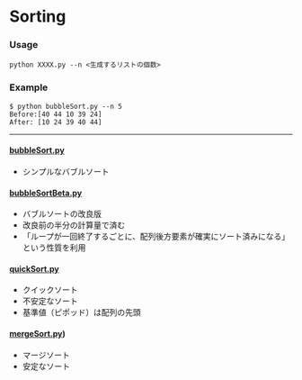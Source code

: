 # Sorting

### Usage
```
python XXXX.py --n <生成するリストの個数>
```

### Example
```
$ python bubbleSort.py --n 5
Before:[40 44 10 39 24]
After: [10 24 39 40 44]
```

---

#### [bubbleSort.py](https://github.com/Wotipati/dataStructuresAndAlgorithms/blob/master/Sorting/bubbleSort.py)
- シンプルなバブルソート

#### [bubbleSortBeta.py](https://github.com/Wotipati/dataStructuresAndAlgorithms/blob/master/Sorting/bubbleSortBeta.py)
- バブルソートの改良版
- 改良前の半分の計算量で済む
- 「ループが一回終了するごとに、配列後方要素が確実にソート済みになる」という性質を利用

#### [quickSort.py](https://github.com/Wotipati/dataStructuresAndAlgorithms/blob/master/Sorting/quickSort.py)
- クイックソート
- 不安定なソート
- 基準値（ピポッド）は配列の先頭

#### [mergeSort.py](https://github.com/Wotipati/dataStructuresAndAlgorithms/blob/master/Sorting/mergeSort.py))
- マージソート
- 安定なソート